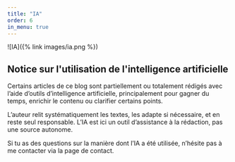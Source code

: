 ```yaml
---
title: "IA"
order: 6
in_menu: true
---
```

![IA]({% link images/ia.png %}) <h2>Notice sur l'utilisation de l'intelligence artificielle</h2>
<p>Certains articles de ce blog sont partiellement ou totalement rédigés avec l’aide d’outils d’intelligence artificielle, principalement pour gagner du temps, enrichir le contenu ou clarifier certains points.</p>
<p>L’auteur relit systématiquement les textes, les adapte si nécessaire, et en reste seul responsable. L’IA est ici un outil d’assistance à la rédaction, pas une source autonome.</p>
<p>Si tu as des questions sur la manière dont l’IA a été utilisée, n’hésite pas à me contacter via la page de contact.</p> 
